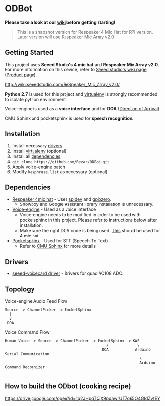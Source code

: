 
# ODBot

**Please take a look at our [wiki](https://github.com/Rezar/ODBot/wiki) before getting starting!**

> This is a snapshot version for Respeaker 4 Mic Hat for RPI version. Later version will use Respeaker Mic Array v2.0

## Getting Started
This project uses **Seeed Studio's 4 mic hat** and **Respeaker Mic Array v2.0**. For more information on this device, refer to [Seeed studio's wiki page](http://wiki.seeedstudio.com/ReSpeaker_4_Mic_Array_for_Raspberry_Pi/) ([Product page](https://www.seeedstudio.com/ReSpeaker-4-Mic-Array-for-Raspberry-Pi-p-2941.html)).

http://wiki.seeedstudio.com/ReSpeaker_Mic_Array_v2.0/

**Python 2.7** is used for this project and [virtualenv](https://virtualenv.pypa.io/en/stable/) is strongly recommended to isolate python environment.

Voice-engine is used as a **voice interface** and for **DOA** ([Direction of Arrival](https://en.wikipedia.org/wiki/Direction_of_arrival))

CMU Sphinx and pocketsphinx is used for **speech recognition**.

## Installation

1. Install necessary [drivers](#drivers)
2. Install [virtualenv](https://virtualenv.pypa.io/en/stable/) (optional)
3. Install all [dependencies](#dependencies)
4. `git clone https://github.com/Rezar/ODBot.git`
5. Apply [voice-engine patch](https://github.com/Rezar/ODBot/tree/master/voice-engine-patch)
6. Modify `keyphrase.list` as necessary (optional)

## Dependencies

 - [Respeaker 4mic hat](https://github.com/respeaker/4mics_hat) - Uses [spidev](https://pypi.python.org/pypi/spidev) and [gpiozero](http://gpiozero.readthedocs.io/).
	 - Snowboy and Google Assistant library installation is unnecessary.
 - [Voice-engine](https://github.com/voice-engine/voice-engine) - Used as a voice interface
	 - Voice-engine needs to be modified in order to be used with pocketsphinx in this project. Please refer to instructions below after installation.
	 - Make sure the right DOA code is being used. [This](https://github.com/voice-engine/voice-engine/blob/master/voice_engine/doa_respeaker_4mic_array.py) should be used for 4 mic hat.
 - [Pocketsphinx](https://github.com/cmusphinx/pocketsphinx-python) - Used for STT (Speech-To-Text)
	 - Refer to [CMU Sphinx](https://cmusphinx.github.io/wiki/) for more details



## Drivers

 - [seeed-voicecard driver](https://github.com/respeaker/seeed-voicecard) - Drivers for quad AC108 ADC.

## Topology

Voice-engine Audio Feed Flow

```
Source -> ChannelPicker -> PocketSphinx
  |
  v
 DOA
```

Voice Command Flow
```
Human Voice -> Source -> ChannelPicker -> PocketSphinx -> KWS
                                              /             \
                                            DOA            Arduino Serial Communication
											                 \
															 Arduino Command Recognizer
															
```
## How to build the ODbot (cooking recipe)
https://drive.google.com/open?id=1q2JHpqTQjX9pdawrUT7o65O4GIdZvtEY 
